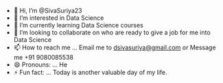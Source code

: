 - 👋 Hi, I’m @SivaSuriya23
- 👀 I’m interested in Data Science
- 🌱 I’m currently learning Data Science courses
- 💞️ I’m looking to collaborate on who are ready to give a job for me into Data Science
- 📫 How to reach me ... Email me to dsivasuriya@gmail.com or Message me +91 9080085538
- 😄 Pronouns: ... He
- ⚡ Fun fact: ... Today is another valuable day of my life.

<!---
SivaSuriya23/SivaSuriya23 is a ✨ special ✨ repository because its `README.md` (this file) appears on your GitHub profile.
You can click the Preview link to take a look at your changes.
--->
